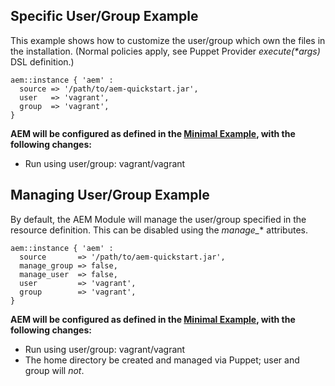 
## Specific User/Group Example

This example shows how to customize the user/group which own the files in the installation. (Normal policies apply, see Puppet Provider _execute(*args)_ DSL definition.)

~~~ puppet
aem::instance { 'aem' :
  source => '/path/to/aem-quickstart.jar',
  user   => 'vagrant',
  group  => 'vagrant',
}
~~~

**AEM will be configured as defined in the [Minimal Example](/docs/aem-instance/Minimal.md), with the following changes:**

* Run using user/group: vagrant/vagrant

## Managing User/Group Example

By default, the AEM Module will manage the user/group specified in the resource definition. This can be disabled using the *manage_** attributes.

~~~ puppet
aem::instance { 'aem' :
  source       => '/path/to/aem-quickstart.jar',
  manage_group => false,
  manage_user  => false,
  user         => 'vagrant',
  group        => 'vagrant',
}
~~~

**AEM will be configured as defined in the [Minimal Example](/docs/aem-instance/Minimal.md), with the following changes:**

* Run using user/group: vagrant/vagrant
* The home directory be created and managed via Puppet; user and group will *not*.
